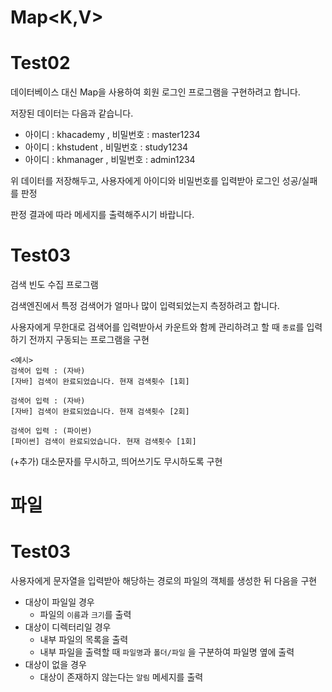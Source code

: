 # Map<K,V>

# Test02

데이터베이스 대신 Map을 사용하여 회원 로그인 프로그램을 구현하려고 합니다.

저장된 데이터는 다음과 같습니다.

- 아이디 : khacademy , 비밀번호 : master1234
- 아이디 : khstudent , 비밀번호 : study1234
- 아이디 : khmanager , 비밀번호 : admin1234

위 데이터를 저장해두고, 사용자에게 아이디와 비밀번호를 입력받아 로그인 성공/실패를 판정

판정 결과에 따라 메세지를 출력해주시기 바랍니다.


# Test03

검색 빈도 수집 프로그램

검색엔진에서 특정 검색어가 얼마나 많이 입력되었는지 측정하려고 합니다.

사용자에게 무한대로 검색어를 입력받아서 카운트와 함께 관리하려고 할 때
`종료`를 입력하기 전까지 구동되는 프로그램을 구현

```
<예시>
검색어 입력 : (자바)
[자바] 검색이 완료되었습니다. 현재 검색횟수 [1회]

검색어 입력 : (자바)
[자바] 검색이 완료되었습니다. 현재 검색횟수 [2회]

검색어 입력 : (파이썬)
[파이썬] 검색이 완료되었습니다. 현재 검색횟수 [1회]
```

(+추가) 대소문자를 무시하고, 띄어쓰기도 무시하도록 구현

# 파일

# Test03

사용자에게 문자열을 입력받아 해당하는 경로의 파일의 객체를 생성한 뒤 다음을 구현

- 대상이 파일일 경우
	- 파일의 `이름`과 `크기`를 출력
- 대상이 디렉터리일 경우
	- 내부 파일의 목록을 출력
	- 내부 파일을 출력할 때 `파일명`과 `폴더/파일` 을 구분하여 파일명 옆에 출력
- 대상이 없을 경우
	- 대상이 존재하지 않는다는 `알림` 메세지를 출력














